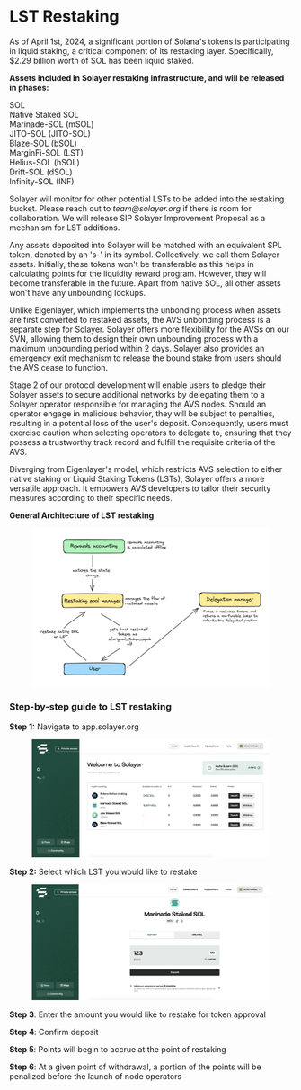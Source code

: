 # LST Restaking

As of April 1st, 2024, a significant portion of Solana's tokens is participating in liquid staking, a critical component of its restaking layer. Specifically, $2.29 billion worth of SOL has been liquid staked.&#x20;

**Assets included in Solayer restaking infrastructure, and will be released in phases:**&#x20;

SOL \
Native Staked SOL \
Marinade-SOL (mSOL)\
JITO-SOL (JITO-SOL)\
Blaze-SOL (bSOL)\
MarginFi-SOL (LST)\
Helius-SOL (hSOL)\
Drift-SOL (dSOL)\
Infinity-SOL (INF)

Solayer will monitor for other potential LSTs to be added into the restaking bucket. Please reach out to _team@solayer.org_ if there is room for collaboration. We will release SIP Solayer Improvement Proposal as a mechanism for LST additions.&#x20;

Any assets deposited into Solayer will be matched with an equivalent SPL token, denoted by an 's-' in its symbol. Collectively, we call them Solayer assets. Initially, these tokens won't be transferable as this helps in calculating points for the liquidity reward program. However, they will become transferable in the future. Apart from ‌native SOL, all other assets won't have any unbounding lockups.

Unlike Eigenlayer, which implements the unbonding process when assets are first converted to restaked assets, the AVS unbonding process is a separate step for Solayer. Solayer offers more flexibility for the AVSs on our SVN, allowing them to design their own unbounding process with a maximum unbounding period within 2 days. Solayer also provides an emergency exit mechanism to release the bound stake from users should the AVS cease to function.

Stage 2 of our protocol development will enable users to pledge their Solayer assets to secure additional networks by delegating  them to a Solayer operator responsible for managing the AVS nodes. Should an operator engage in malicious behavior, they will be subject to penalties, resulting in a potential loss of the user's deposit. Consequently, users must exercise caution when selecting operators to delegate to, ensuring that they possess a trustworthy track record and fulfill the requisite criteria of the AVS.

Diverging from Eigenlayer's model, which restricts AVS selection to either native staking or Liquid Staking Tokens (LSTs), Solayer offers a more versatile approach. It empowers AVS developers to tailor their security measures according to their specific needs.&#x20;



**General Architecture of LST restaking**&#x20;

<figure><img src="../.gitbook/assets/image (11).png" alt=""><figcaption></figcaption></figure>

### &#x20;

### Step-by-step guide to LST restaking&#x20;



**Step 1:** Navigate to app.solayer.org&#x20;

<figure><img src="../.gitbook/assets/image (3) (1).png" alt=""><figcaption></figcaption></figure>

**Step 2:** Select which LST you would like to restake&#x20;

<figure><img src="../.gitbook/assets/image (1) (1) (1).png" alt=""><figcaption></figcaption></figure>

**Step 3**: Enter the amount you would like to restake for token approval

**Step 4**: Confirm deposit &#x20;

**Step 5**: Points will begin to accrue at the point of restaking&#x20;

**Step 6**: At a given point of withdrawal, a portion of the points will be penalized before the launch of node operators&#x20;
